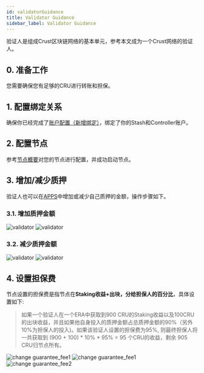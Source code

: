 ```yaml
---
id: validatorGuidance
title: Validator Guidance
sidebar_label: Validator Guidance
---
```


验证人是组成Crust区块链网络的基本单元，参考本文成为一个Crust网络的验证人。

## 0. 准备工作

您需要确保您有足够的CRU进行转账和担保。

## 1. 配置绑定关系

确保你已经完成了[账户配置（新增绑定）](new-bond.md)，绑定了你的Stash和Controller账户。

## 2. 配置节点

参考[节点概要](node-overview.md)对您的节点进行配置，并成功启动节点。

## 3. 增加/减少质押

验证人也可以在[APPS](https://apps.crust.network)中增加或减少自己质押的金额，操作步骤如下。

### 3.1. 增加质押金额

![validator](assets/gpos/staking.png)
![validator](assets/gpos/bondmore.png)
### 3.2. 减少质押金额
![validator](assets/gpos/staking.png)
![validator](assets/gpos/unbond.png)


## 4. 设置担保费

节点设置的担保费是指节点在**Staking收益+出块，分给担保人的百分比**，具体设置如下:

> 如果一个验证人在一个ERA中获取到900 CRU的Staking收益以及100CRU的出块收益，并且如果他自身投入的质押金额占总质押金额的90%（另外10%为担保人的投入)。如果该验证人设置的担保费为95%, 则最终担保人将一共获取到 (900 + 100) * 10% * 95% = 95 个CRU的收益，剩余 905 CRU归节点所有。

![change guarantee_fee1](assets/gpos/guranteefee.png)
![change guarantee_fee1](assets/gpos/guaranteefee1.png)
![change guarantee_fee2](assets/gpos/guaranteefee2.png)
